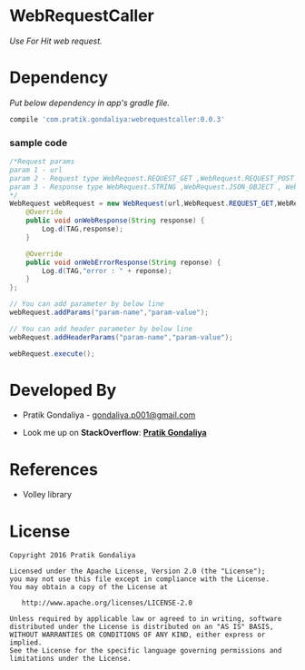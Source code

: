 # WebRequestCaller

*Use For Hit web request.*

Dependency
==========
*Put below dependency in app's gradle file.*
```groovy
compile 'com.pratik.gondaliya:webrequestcaller:0.0.3'
```

### sample code
```java
/*Request params
param 1 - url 
param 2 - Request type WebRequest.REQUEST_GET ,WebRequest.REQUEST_POST , WebRequest.REQUEST_PUT, WebRequest.REQUEST_DELETE
param 3 - Response type WebRequest.STRING ,WebRequest.JSON_OBJECT , WebRequesT.JSON_ARRAY (outputed value)
*/
WebRequest webRequest = new WebRequest(url,WebRequest.REQUEST_GET,WebRequest.JSON_OBJECT){
    @Override
    public void onWebResponse(String response) {
        Log.d(TAG,response);
    }

    @Override
    public void onWebErrorResponse(String reponse) {
        Log.d(TAG,"error : " + reponse);
    }
};

// You can add parameter by below line
webRequest.addParams("param-name","param-value");

// You can add header parameter by below line
webRequest.addHeaderParams("param-name","param-value");

webRequest.execute();
```

Developed By
============

* Pratik Gondaliya - <gondaliya.p001@gmail.com>
 - Look me up on **StackOverflow**: [**Pratik Gondaliya**](http://stackoverflow.com/users/5944999/pratik-gondaliya)


References
==========
* Volley library

License
=======

    Copyright 2016 Pratik Gondaliya

    Licensed under the Apache License, Version 2.0 (the "License");
    you may not use this file except in compliance with the License.
    You may obtain a copy of the License at

       http://www.apache.org/licenses/LICENSE-2.0

    Unless required by applicable law or agreed to in writing, software
    distributed under the License is distributed on an "AS IS" BASIS,
    WITHOUT WARRANTIES OR CONDITIONS OF ANY KIND, either express or implied.
    See the License for the specific language governing permissions and
    limitations under the License.
